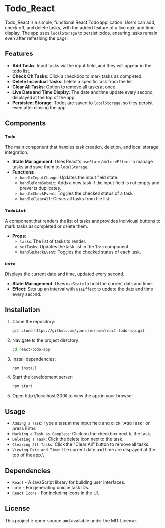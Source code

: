 # Todo_React

Todo_React is a simple, functional React Todo application. Users can add, check off, and delete tasks, with the added feature of a live date and time display. The app uses `localStorage` to persist todos, ensuring tasks remain even after refreshing the page.

## Features

- **Add Tasks**: Input tasks via the input field, and they will appear in the todo list.
- **Check Off Tasks**: Click a checkbox to mark tasks as completed.
- **Delete Individual Tasks**: Delete a specific task from the list.
- **Clear All Tasks**: Option to remove all tasks at once.
- **Live Date and Time Display**: The date and time update every second, displayed at the top of the app.
- **Persistent Storage**: Todos are saved to `localStorage`, so they persist even after closing the app.

## Components

### `Todo`
The main component that handles task creation, deletion, and local storage integration.

- **State Management**: Uses React's `useState` and `useEffect` to manage tasks and save them to `localStorage`.
- **Functions**:
  - `handleInputChange`: Updates the input field state.
  - `handleFormSubmit`: Adds a new task if the input field is not empty and prevents duplicates.
  - `handleCheckEvent`: Toggles the checked status of a task.
  - `handleClearAll`: Clears all tasks from the list.
  
### `TodoList`
A component that renders the list of tasks and provides individual buttons to mark tasks as completed or delete them.

- **Props**:
  - `tasks`: The list of tasks to render.
  - `setTasks`: Updates the task list in the `Todo` component.
  - `handleCheckEvent`: Toggles the checked status of each task.

### `Data`
Displays the current date and time, updated every second.

- **State Management**: Uses `useState` to hold the current date and time.
- **Effect**: Sets up an interval with `useEffect` to update the date and time every second.

## Installation

1. Clone the repository:

   ```bash
   git clone https://github.com/yourusername/react-todo-app.git

2. Navigate to the project directory:

   ```bash
   cd react-todo-app

3. Install dependencies:

   ```bash
   npm install

4. Start the development server:

   ```bash
   npm start

5. Open http://localhost:3000 to view the app in your browser.

## Usage
- `Adding a Task`: Type a task in the input field and click "Add Task" or press Enter.
- `Marking a Task as Complete`: Click on the checkbox next to the task.
- `Deleting a Task`: Click the delete icon next to the task.
- `Clearing All Tasks`: Click the "Clear All" button to remove all tasks.
- `Viewing Date and Time`: The current date and time are displayed at the top of the app.\
  
## Dependencies
- `React` - A JavaScript library for building user interfaces.
- `uuid` - For generating unique task IDs.
- `React Icons` - For including icons in the UI.

## License
This project is open-source and available under the MIT License.
